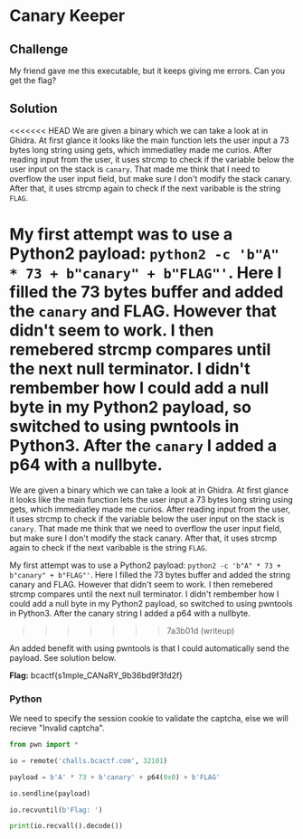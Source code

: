 # Canary Keeper

## Challenge

My friend gave me this executable, but it keeps giving me errors. Can you get the flag?

## Solution

<<<<<<< HEAD
We are given a binary which we can take a look at in Ghidra. At first glance it looks like the main function lets the user input a 73 bytes long string using gets, which immediatley made me curios. After reading input from the user, it uses strcmp to check if the variable below the user input on the stack is `canary`. That made me think that I need to overflow the user input field, but make sure I don't modify the stack canary. After that, it uses strcmp again to check if the next varibable is the string `FLAG`.

My first attempt was to use a Python2 payload: `python2 -c 'b"A" * 73 + b"canary" + b"FLAG"'`. Here I filled the 73 bytes buffer and added the `canary` and FLAG. However that didn't seem to work. I then remebered strcmp compares until the next null terminator. I didn't rembember how I could add a null byte in my Python2 payload, so switched to using pwntools in Python3. After the `canary` I added a p64 with a nullbyte.
=======
We are given a binary which we can take a look at in Ghidra. At first glance it looks like the main function lets the user input a 73 bytes long string using gets, which immediatley made me curios. After reading input from the user, it uses strcmp to check if the variable below the user input on the stack is `canary`. That made me think that we need to overflow the user input field, but make sure I don't modify the stack canary. After that, it uses strcmp again to check if the next varibable is the string `FLAG`. 

My first attempt was to use a Python2 payload: `python2 -c 'b"A" * 73 + b"canary" + b"FLAG"'`. Here I filled the 73 bytes buffer and added the string canary and FLAG. However that didn't seem to work. I then remebered strcmp compares until the next null terminator. I didn't rembember how I could add a null byte in my Python2 payload, so switched to using pwntools in Python3. After the canary string I added a p64 with a nullbyte. 
>>>>>>> 7a3b01d (writeup)

An added benefit with using pwntools is that I could automatically send the payload. See solution below.

**Flag:** bcactf{s1mple_CANaRY_9b36bd9f3fd2f}

### Python
We need to specify the session cookie to validate the captcha, else we will recieve "Invalid captcha".

```python
from pwn import *

io = remote('challs.bcactf.com', 32101)

payload = b'A' * 73 + b'canary' + p64(0x0) + b'FLAG'

io.sendline(payload)

io.recvuntil(b'Flag: ')

print(io.recvall().decode())
```
